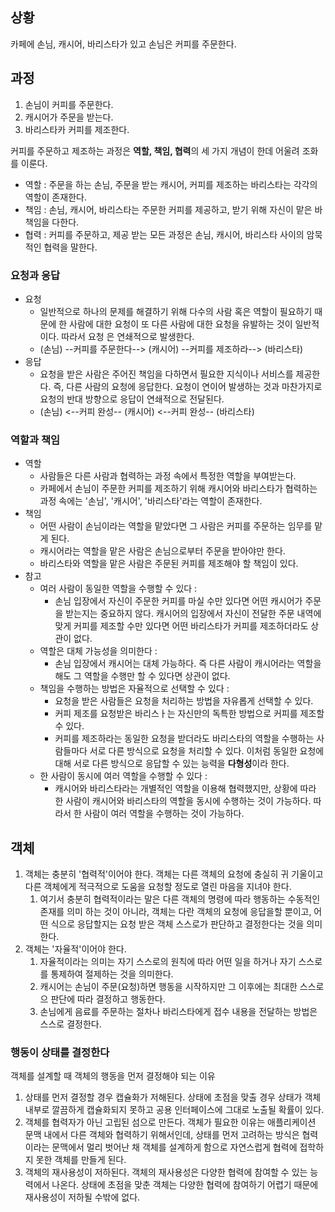 ## 상황
카페에 손님, 캐시어, 바리스타가 있고 손님은 커피를 주문한다.
## 과정
1. 손님이 커피를 주문한다.
2. 캐시어가 주문을 받는다.
3. 바리스타카 커피를 제조한다.

커피를 주문하고 제조하는 과정은 <strong>역할, 책임, 협력</strong>의 세 가지 개념이 한데 어울려 조화를 이룬다.

- 역할 : 주문을 하는 손님, 주문을 받는 캐시어, 커피를 제조하는 바리스타는 각각의 역할이 존재한다. 
- 책임 : 손님, 캐시어, 바리스타는 주문한 커피를 제공하고, 받기 위해 자신이 맡은 바 책임을 다한다.
- 협력 : 커피를 주문하고, 제공 받는 모든 과정은 손님, 캐시어, 바리스타 사이의 암묵적인 협력을 말한다.

### 요청과 응답
- 요청
  - 일반적으로 하나의 문제를 해결하기 위해 다수의 사람 혹은 역할이 필요하기 때문에
  한 사람에 대한 요청이 또 다른 사람에 대한 요청을 유발하는 것이 일반적이다. 따라서 요청
  은 연쇄적으로 발생한다.
  - (손님) --커피를 주문한다--> (캐시어) --커피를 제조하라--> (바리스타)
- 응답
  - 요청을 받은 사람은 주어진 책임을 다하면서 필요한 지식이나 서비스를 제공한다.
  즉, 다른 사람의 요청에 응답한다. 요청이 연이어 발생하는 것과 마찬가지로 요청의 반대 방향으로
  응답이 연쇄적으로 전달된다.
  - (손님) <--커피 완성-- (캐시어) <--커피 완성-- (바리스타)

### 역할과 책임
- 역할
  - 사람들은 다른 사람과 협력하는 과정 속에서 특정한 역할을 부여받는다.
  - 카페에서 손님이 주문한 커피를 제조하기 위해 캐시어와 바리스타가 협력하는 과정 속에는 
  '손님', '캐시어', '바리스타'라는 역할이 존재한다.
- 책임
  - 어떤 사람이 손님이라는 역할을 맡았다면 그 사람은 커피를 주문하는 임무를 맡게 된다.
  - 캐시어라는 역할을 맡은 사람은 손님으로부터 주문을 받아야만 한다.
  - 바리스타와 역할을 맡은 사람은 주문된 커피를 제조해야 할 책임이 있다.
- 참고
  - 여러 사람이 동일한 역할을 수행할 수 있다 :
    - 손님 입장에서 자신이 주문한 커피를 마실 수만 있다면 어떤 캐시어가 주문을 받는지는
    중요하지 않다. 캐시어의 입장에서 자신이 전달한 주문 내역에 맞게 커피를 제조할 수만 있다면 어떤 
    바리스타가 커피를 제조하더라도 상관이 없다.
  - 역할은 대체 가능성을 의미한다 : 
    - 손님 입장에서 캐시어는 대체 가능하다. 즉 다른 사람이 캐시어라는 역할을 해도 그 역할을
    수행만 할 수 있다면 상관이 없다.
  - 책임을 수행하는 방법은 자율적으로 선택할 수 있다 : 
    - 요청을 받은 사람들은 요청을 처리하는 방법을 자유롭게 선택할 수 있다.
    - 커피 제조를 요청받은 바리스ㅏ는 자신만의 독특한 방법으로 커피를 제조할 수 있다.
    - 커피를 제조하라는 동일한 요청을 받더라도 바리스타의 역할을 수행하는 사람들마다 서로 다른 방식으로
    요청을 처리할 수 있다. 이처럼 동일한 요청에 대해 서로 다른 방식으로 응답할 수 있는 능력을 <strong>다형성</strong>이라 한다. 
  - 한 사람이 동시에 여러 역할을 수행할 수 있다 : 
    - 캐시어와 바리스타라는 개별적인 역할을 이용해 협력했지만, 상황에 따라 한 사람이 캐시어와 바리스타의 역할을 동시에
    수행하는 것이 가능하다. 따라서 한 사람이 여러 역할을 수행하는 것이 가능하다.

## 객체
1. 객체는 충분히 '협력적'이어야 한다. 객체는 다른 객체의 요청에 충실히 귀 기울이고
다른 객체에게 적극적으로 도움을 요청할 정도로 열린 마음을 지녀야 한다.
   1. 여기서 충분히 협력적이라는 말은 다른 객체의 명령에 따라 행동하는 수동적인 존재를 의미
   하는 것이 아니라, 객체는 다란 객체의 요청에 응답을할 뿐이고, 어떤 식으로 응답할지는 요청 받은 객체 스스로가
   판단하고 결정한다는 것을 의미한다.
2. 객체는 '자율적'이어야 한다.
   1. 자율적이라는 의미는 자기 스스로의 원칙에 따라 어떤 일을 하거나 자기 스스로를
   통제하여 절제하는 것을 의미한다.
   2. 캐시어는 손님이 주문(요청)하면 행동을 시작하지만 그 이후에는 최대한 스스로으 판단에
   따라 결정하고 행동한다. 
   3. 손님에게 음료를 주문하는 절차나 바리스타에게 접수 내용을 전달하는 방법은
   스스로 결정한다.
 
### 행동이 상태를 결정한다
객체를 설계할 때 객체의 행동을 먼저 결정해야 되는 이유
1. 상태를 먼저 결정할 경우 캡슐화가 저해된다. 상태에 초점을 맞출 경우 상태가 객체 내부로 깔끔하게 캡슐화되지 못하고
공용 인터페이스에 그대로 노출될 확률이 있다.
2. 객체를 협력자가 아닌 고립된 섬으로 만든다. 객체가 필요한 이유는 애플리케이션 문맥 내에서 다른 객체와 협력하기 위해서인데, 
상태를 먼저 고려하는 방식은 협력이라는 문맥에서 멀리 벗어난 채 객체를 설계하게 함으로 자연스럽게 협력에 접학하지 못한 객체를 만들게
된다.
3. 객체의 재사용성이 저하된다. 객체의 재사용성은 다양한 협력에 참여할 수 있는 능력에서 나온다. 상태에 초점을 맞춘 객체는 다양한
협력에 참여하기 어렵기 때문에 재사용성이 저하될 수밖에 없다.